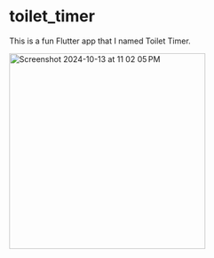 # toilet_timer
This is a fun Flutter app that I named Toilet Timer.

<img width="353" alt="Screenshot 2024-10-13 at 11 02 05 PM" src="https://github.com/user-attachments/assets/f5b81a25-63e6-449c-806a-faa138fb6ab7">
